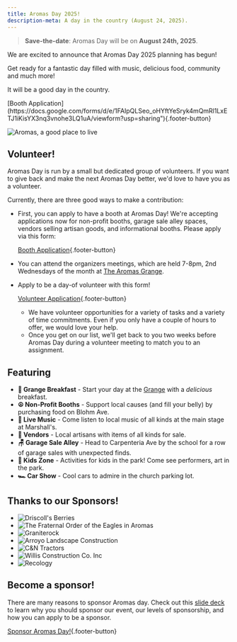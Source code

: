 ```yaml
---
title: Aromas Day 2025!
description-meta: A day in the country (August 24, 2025).
---
```


> **Save-the-date**: Aromas Day will be on **August 24th, 2025**. 

We are excited to announce that Aromas Day 2025 planning has begun!

Get ready for a fantastic day filled with music, delicious food, community and much more!

It will be a good day in the country.

<div style="align: center">
[Booth Application](https://docs.google.com/forms/d/e/1FAIpQLSeo_oHYftYeSryk4mQmRl1LxETJ1iKisYX3nq3vnohe3LQ1uA/viewform?usp=sharing"){.footer-button}
</div>

![](/assets/a-good-place-to-live.png "Aromas, a good place to live")


<div class="full-bleed">
<div class="content-wrapper">

## Volunteer!

Aromas Day is run by a small but dedicated group of volunteers. If you want to give back and make the next Aromas Day
better, we'd love to have you as a volunteer.

Currently, there are three good ways to make a contribution:

- First, you can apply to have a booth at Aromas Day! We're accepting applications now for non-profit booths, garage sale alley spaces, vendors selling artisan goods, and informational booths. Please apply via this form:

  [Booth Application](https://docs.google.com/forms/d/e/1FAIpQLSeo_oHYftYeSryk4mQmRl1LxETJ1iKisYX3nq3vnohe3LQ1uA/viewform?usp=sharing"){.footer-button}
- You can attend the organizers meetings, which are held 7-8pm, 2nd Wednesdays of the
  month at [The Aromas Grange](https://aromasgrange.org/).
- Apply to be a day-of volunteer with this form!

  [Volunteer Application](https://forms.gle/sHu5cCoFgh8zoFeJA){.footer-button}
    - We have volunteer opportunities for a variety of tasks and a variety of time commitments. Even if you only
      have a couple of hours to offer, we would love your help.
    - Once you get on our list, we'll get back to you two weeks before Aromas Day during a volunteer meeting to match
      you to an assignment.

</div>
</div>

## Featuring

- **🌯 Grange Breakfast** - Start your day at the [Grange](https://aromasgrange.org/) with a _delicious_ breakfast.
- **☮️ Non-Profit Booths** - Support local causes (and fill your belly) by purchasing food on Blohm Ave.
- **🪇 Live Music** - Come listen to local music of all kinds at the main stage at Marshall's.
- **🧶 Vendors** - Local artisans with items of all kinds for sale.
- **🪑 Garage Sale Alley** - Head to Carpenteria Ave by the school for a row of garage sales with unexpected finds.
- **👧 Kids Zone** - Activities for kids in the park! Come see performers, art in the park.
- **🏎️ Car Show** - Cool cars to admire in the church parking lot.

<div class="full-bleed">
<div class="content-wrapper">

<div class="sponsors">


## Thanks to our Sponsors!

- ![](/assets/sponsors/driscolls.jpg "Driscoll's Berries")
- ![](/assets/sponsors/foe.png "The Fraternal Order of the Eagles in Aromas")
- ![](/assets/sponsors/graniterock.png "Graniterock")
- ![](/assets/sponsors/arroyo.png "Arroyo Landscape Construction")
- ![](/assets/sponsors/cnn.jpg "C&N Tractors")
- ![](/assets/sponsors/willis-construction.png "Willis Construction Co. Inc")
- ![](/assets/sponsors/recology.jpg "Recology")

</div>
</div>
</div>


## Become a sponsor!

There are many reasons to sponsor Aromas day. Check out this [slide deck](https://docs.google.com/presentation/d/e/2PACX-1vTqhXTgQwb3y3G6um1AfyIzPwx6WIYAFYG-31qpIBFhqrTIYqUm3SohJnnCt1vccSGKd0L8IlF0pYmu/pub?start=false&loop=false&delayms=3000)
to learn why you should sponsor our event, our levels of sponsorship, and how you can apply to be a sponsor.

[Sponsor Aromas Day!](https://docs.google.com/presentation/d/e/2PACX-1vTqhXTgQwb3y3G6um1AfyIzPwx6WIYAFYG-31qpIBFhqrTIYqUm3SohJnnCt1vccSGKd0L8IlF0pYmu/pub?start=false&loop=false&delayms=3000){.footer-button}


